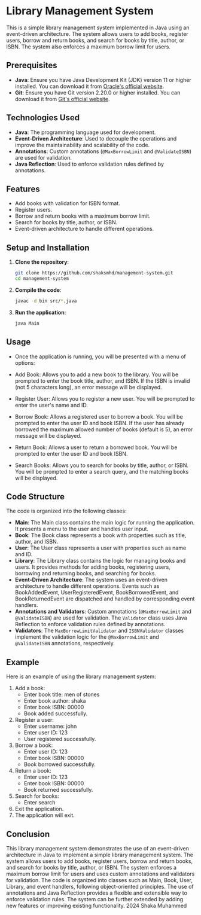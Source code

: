# Library Management System

This is a simple library management system implemented in Java using an event-driven architecture. The system allows users to add books, register users, borrow and return books, and search for books by title, author, or ISBN. The system also enforces a maximum borrow limit for users.

## Prerequisites

- **Java**: Ensure you have Java Development Kit (JDK) version 11 or higher installed. You can download it from [Oracle's official website](https://www.oracle.com/java/technologies/javase-jdk11-downloads.html).
- **Git**: Ensure you have Git version 2.20.0 or higher installed. You can download it from [Git's official website](https://git-scm.com/).

## Technologies Used

- **Java**: The programming language used for development.
- **Event-Driven Architecture**: Used to decouple the operations and improve the maintainability and scalability of the code.
- **Annotations**: Custom annotations (`@MaxBorrowLimit` and `@ValidateISBN`) are used for validation.
- **Java Reflection**: Used to enforce validation rules defined by annotations.

## Features

- Add books with validation for ISBN format.
- Register users.
- Borrow and return books with a maximum borrow limit.
- Search for books by title, author, or ISBN.
- Event-driven architecture to handle different operations.

## Setup and Installation

1. **Clone the repository**:
   ```bash
   git clone https://github.com/shaksmhd/management-system.git
   cd management-system
    ```
2. **Compile the code**:
    ```bash
   javac -d bin src/*.java
   ```
3. **Run the application**:
   ```bash
   java Main
   ```
   
## Usage

- Once the application is running, you will be presented with a menu of options:

- Add Book: Allows you to add a new book to the library. You will be prompted to enter the book title, author, and ISBN. If the ISBN is invalid (not 5 characters long), an error message will be displayed.

- Register User: Allows you to register a new user. You will be prompted to enter the user's name and ID.

- Borrow Book: Allows a registered user to borrow a book. You will be prompted to enter the user ID and book ISBN. If the user has already borrowed the maximum allowed number of books (default is 5), an error message will be displayed.

- Return Book: Allows a user to return a borrowed book. You will be prompted to enter the user ID and book ISBN.

- Search Books: Allows you to search for books by title, author, or ISBN. You will be prompted to enter a search query, and the matching books will be displayed.


## Code Structure

The code is organized into the following classes:

- **Main**: The Main class contains the main logic for running the application. It presents a menu to the user and handles user input.
- **Book**: The Book class represents a book with properties such as title, author, and ISBN.
- **User**: The User class represents a user with properties such as name and ID.
- **Library**: The Library class contains the logic for managing books and users. It provides methods for adding books, registering users, borrowing and returning books, and searching for books.
- **Event-Driven Architecture**: The system uses an event-driven architecture to handle different operations. Events such as BookAddedEvent, UserRegisteredEvent, BookBorrowedEvent, and BookReturnedEvent are dispatched and handled by corresponding event handlers.
- **Annotations and Validators**: Custom annotations (`@MaxBorrowLimit` and `@ValidateISBN`) are used for validation. The `Validator` class uses Java Reflection to enforce validation rules defined by annotations.
- **Validators**: The `MaxBorrowLimitValidator` and `ISBNValidator` classes implement the validation logic for the `@MaxBorrowLimit` and `@ValidateISBN` annotations, respectively.

## Example

Here is an example of using the library management system:

1. Add a book:
   - Enter book title: men of stones
   - Enter book author: shaka
   - Enter book ISBN: 00000
   - Book added successfully.
2. Register a user:
   - Enter username: john
   - Enter user ID: 123
   - User registered successfully.
3. Borrow a book:
    - Enter user ID: 123
    - Enter book ISBN: 00000
    - Book borrowed successfully.
4. Return a book:
    - Enter user ID: 123
    - Enter book ISBN: 00000
    - Book returned successfully.
5. Search for books:
    - Enter search
6. Exit the application.
7. The application will exit.

## Conclusion

This library management system demonstrates the use of an event-driven architecture in Java to implement a simple library management system. The system allows users to add books, register users, borrow and return books, and search for books by title, author, or ISBN. The system enforces a maximum borrow limit for users and uses custom annotations and validators for validation. The code is organized into classes such as Main, Book, User, Library, and event handlers, following object-oriented principles. The use of annotations and Java Reflection provides a flexible and extensible way to enforce validation rules. The system can be further extended by adding new features or improving existing functionality.
2024 Shaka Muhammed
